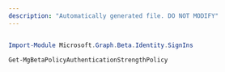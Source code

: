 ```yaml
---
description: "Automatically generated file. DO NOT MODIFY"
---
```


```powershell

Import-Module Microsoft.Graph.Beta.Identity.SignIns

Get-MgBetaPolicyAuthenticationStrengthPolicy

```